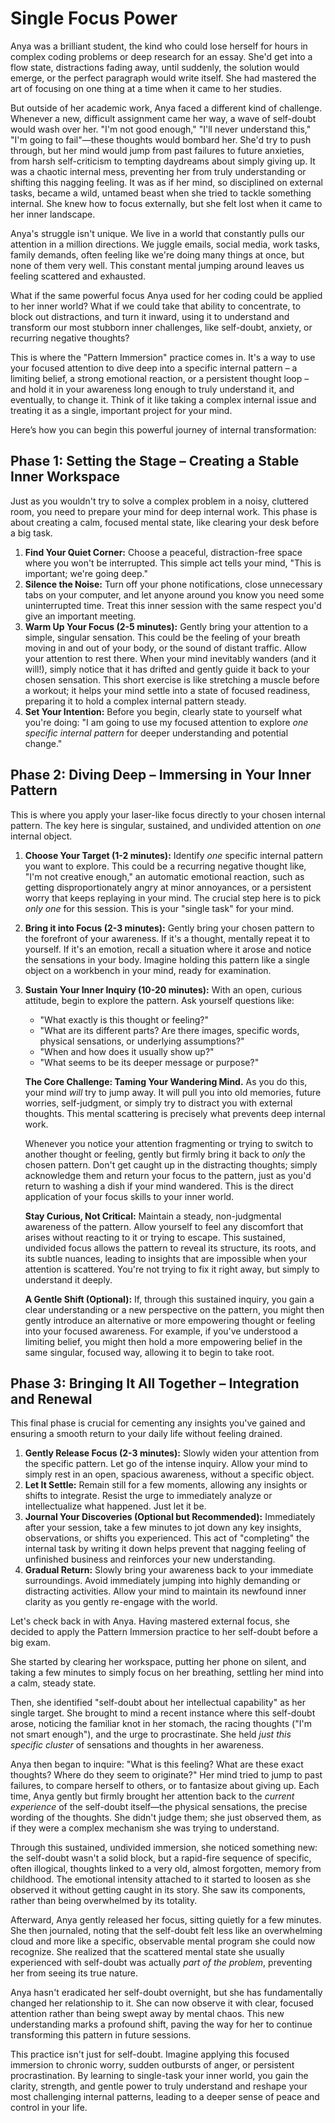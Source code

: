 # Single Focus Power

Anya was a brilliant student, the kind who could lose herself for hours in complex coding problems or deep research for an essay. She'd get into a flow state, distractions fading away, until suddenly, the solution would emerge, or the perfect paragraph would write itself. She had mastered the art of focusing on one thing at a time when it came to her studies.

But outside of her academic work, Anya faced a different kind of challenge. Whenever a new, difficult assignment came her way, a wave of self-doubt would wash over her. "I'm not good enough," "I'll never understand this," "I'm going to fail"—these thoughts would bombard her. She'd try to push through, but her mind would jump from past failures to future anxieties, from harsh self-criticism to tempting daydreams about simply giving up. It was a chaotic internal mess, preventing her from truly understanding or shifting this nagging feeling. It was as if her mind, so disciplined on external tasks, became a wild, untamed beast when she tried to tackle something internal. She knew how to focus externally, but she felt lost when it came to her inner landscape.

Anya's struggle isn't unique. We live in a world that constantly pulls our attention in a million directions. We juggle emails, social media, work tasks, family demands, often feeling like we're doing many things at once, but none of them very well. This constant mental jumping around leaves us feeling scattered and exhausted.

What if the same powerful focus Anya used for her coding could be applied to her inner world? What if we could take that ability to concentrate, to block out distractions, and turn it inward, using it to understand and transform our most stubborn inner challenges, like self-doubt, anxiety, or recurring negative thoughts?

This is where the "Pattern Immersion" practice comes in. It's a way to use your focused attention to dive deep into a specific internal pattern – a limiting belief, a strong emotional reaction, or a persistent thought loop – and hold it in your awareness long enough to truly understand it, and eventually, to change it. Think of it like taking a complex internal issue and treating it as a single, important project for your mind.

Here’s how you can begin this powerful journey of internal transformation:

## **Phase 1: Setting the Stage – Creating a Stable Inner Workspace**

Just as you wouldn't try to solve a complex problem in a noisy, cluttered room, you need to prepare your mind for deep internal work. This phase is about creating a calm, focused mental state, like clearing your desk before a big task.

1.  **Find Your Quiet Corner:** Choose a peaceful, distraction-free space where you won't be interrupted. This simple act tells your mind, "This is important; we're going deep."
2.  **Silence the Noise:** Turn off your phone notifications, close unnecessary tabs on your computer, and let anyone around you know you need some uninterrupted time. Treat this inner session with the same respect you'd give an important meeting.
3.  **Warm Up Your Focus (2-5 minutes):** Gently bring your attention to a simple, singular sensation. This could be the feeling of your breath moving in and out of your body, or the sound of distant traffic. Allow your attention to rest there. When your mind inevitably wanders (and it will!), simply notice that it has drifted and gently guide it back to your chosen sensation. This short exercise is like stretching a muscle before a workout; it helps your mind settle into a state of focused readiness, preparing it to hold a complex internal pattern steady.
4.  **Set Your Intention:** Before you begin, clearly state to yourself what you're doing: "I am going to use my focused attention to explore *one specific internal pattern* for deeper understanding and potential change."

## **Phase 2: Diving Deep – Immersing in Your Inner Pattern**

This is where you apply your laser-like focus directly to your chosen internal pattern. The key here is singular, sustained, and undivided attention on *one* internal object.

1.  **Choose Your Target (1-2 minutes):** Identify *one* specific internal pattern you want to explore. This could be a recurring negative thought like, "I'm not creative enough," an automatic emotional reaction, such as getting disproportionately angry at minor annoyances, or a persistent worry that keeps replaying in your mind. The crucial step here is to pick *only one* for this session. This is your "single task" for your mind.
2.  **Bring it into Focus (2-3 minutes):** Gently bring your chosen pattern to the forefront of your awareness. If it's a thought, mentally repeat it to yourself. If it's an emotion, recall a situation where it arose and notice the sensations in your body. Imagine holding this pattern like a single object on a workbench in your mind, ready for examination.
3.  **Sustain Your Inner Inquiry (10-20 minutes):** With an open, curious attitude, begin to explore the pattern. Ask yourself questions like:
    *   "What exactly is this thought or feeling?"
    *   "What are its different parts? Are there images, specific words, physical sensations, or underlying assumptions?"
    *   "When and how does it usually show up?"
    *   "What seems to be its deeper message or purpose?"

    **The Core Challenge: Taming Your Wandering Mind.** As you do this, your mind *will* try to jump away. It will pull you into old memories, future worries, self-judgment, or simply try to distract you with external thoughts. This mental scattering is precisely what prevents deep internal work.

    Whenever you notice your attention fragmenting or trying to switch to another thought or feeling, gently but firmly bring it back to *only* the chosen pattern. Don't get caught up in the distracting thoughts; simply acknowledge them and return your focus to the pattern, just as you'd return to washing a dish if your mind wandered. This is the direct application of your focus skills to your inner world.

    **Stay Curious, Not Critical:** Maintain a steady, non-judgmental awareness of the pattern. Allow yourself to feel any discomfort that arises without reacting to it or trying to escape. This sustained, undivided focus allows the pattern to reveal its structure, its roots, and its subtle nuances, leading to insights that are impossible when your attention is scattered. You're not trying to fix it right away, but simply to understand it deeply.

    **A Gentle Shift (Optional):** If, through this sustained inquiry, you gain a clear understanding or a new perspective on the pattern, you might then gently introduce an alternative or more empowering thought or feeling into your focused awareness. For example, if you've understood a limiting belief, you might then hold a more empowering belief in the same singular, focused way, allowing it to begin to take root.

## **Phase 3: Bringing It All Together – Integration and Renewal**

This final phase is crucial for cementing any insights you've gained and ensuring a smooth return to your daily life without feeling drained.

1.  **Gently Release Focus (2-3 minutes):** Slowly widen your attention from the specific pattern. Let go of the intense inquiry. Allow your mind to simply rest in an open, spacious awareness, without a specific object.
2.  **Let It Settle:** Remain still for a few moments, allowing any insights or shifts to integrate. Resist the urge to immediately analyze or intellectualize what happened. Just let it be.
3.  **Journal Your Discoveries (Optional but Recommended):** Immediately after your session, take a few minutes to jot down any key insights, observations, or shifts you experienced. This act of "completing" the internal task by writing it down helps prevent that nagging feeling of unfinished business and reinforces your new understanding.
4.  **Gradual Return:** Slowly bring your awareness back to your immediate surroundings. Avoid immediately jumping into highly demanding or distracting activities. Allow your mind to maintain its newfound inner clarity as you gently re-engage with the world.

Let's check back in with Anya. Having mastered external focus, she decided to apply the Pattern Immersion practice to her self-doubt before a big exam.

She started by clearing her workspace, putting her phone on silent, and taking a few minutes to simply focus on her breathing, settling her mind into a calm, steady state.

Then, she identified "self-doubt about her intellectual capability" as her single target. She brought to mind a recent instance where this self-doubt arose, noticing the familiar knot in her stomach, the racing thoughts ("I'm not smart enough"), and the urge to procrastinate. She held *just this specific cluster* of sensations and thoughts in her awareness.

Anya then began to inquire: "What is this feeling? What are these exact thoughts? Where do they seem to originate?" Her mind tried to jump to past failures, to compare herself to others, or to fantasize about giving up. Each time, Anya gently but firmly brought her attention back to the *current experience* of the self-doubt itself—the physical sensations, the precise wording of the thoughts. She didn't judge them; she just observed them, as if they were a complex mechanism she was trying to understand.

Through this sustained, undivided immersion, she noticed something new: the self-doubt wasn't a solid block, but a rapid-fire sequence of specific, often illogical, thoughts linked to a very old, almost forgotten, memory from childhood. The emotional intensity attached to it started to loosen as she observed it without getting caught in its story. She saw its components, rather than being overwhelmed by its totality.

Afterward, Anya gently released her focus, sitting quietly for a few minutes. She then journaled, noting that the self-doubt felt less like an overwhelming cloud and more like a specific, observable mental program she could now recognize. She realized that the scattered mental state she usually experienced with self-doubt was actually *part of the problem*, preventing her from seeing its true nature.

Anya hasn't eradicated her self-doubt overnight, but she has fundamentally changed her relationship to it. She can now observe it with clear, focused attention rather than being swept away by mental chaos. This new understanding marks a profound shift, paving the way for her to continue transforming this pattern in future sessions.

This practice isn't just for self-doubt. Imagine applying this focused immersion to chronic worry, sudden outbursts of anger, or persistent procrastination. By learning to single-task your inner world, you gain the clarity, strength, and gentle power to truly understand and reshape your most challenging internal patterns, leading to a deeper sense of peace and control in your life.